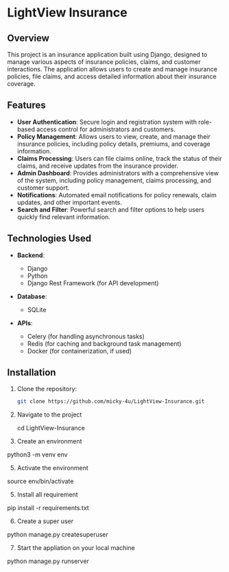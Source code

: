 # LightView Insurance

## Overview

This project is an insurance application built using Django, designed to manage various aspects of insurance policies, claims, and customer interactions. The application allows users to create and manage insurance policies, file claims, and access detailed information about their insurance coverage.

## Features

- **User Authentication**: Secure login and registration system with role-based access control for administrators and customers.
- **Policy Management**: Allows users to view, create, and manage their insurance policies, including policy details, premiums, and coverage information.
- **Claims Processing**: Users can file claims online, track the status of their claims, and receive updates from the insurance provider.
- **Admin Dashboard**: Provides administrators with a comprehensive view of the system, including policy management, claims processing, and customer support.
- **Notifications**: Automated email notifications for policy renewals, claim updates, and other important events.
- **Search and Filter**: Powerful search and filter options to help users quickly find relevant information.

## Technologies Used

- **Backend**:
  - Django
  - Python
  - Django Rest Framework (for API development)



- **Database**:
  - SQLite 

- **APIs**:
 
  - Celery (for handling asynchronous tasks)
  - Redis (for caching and background task management)
  - Docker (for containerization, if used)

## Installation

1. Clone the repository:
   ```bash
   git clone https://github.com/micky-4u/LightView-Insurance.git


2. Navigate to the project
   
   cd LightView-Insurance
   
3. Create an environment
   
python3 -m venv env

5. Activate the environment
   
source env/bin/activate

5. Install all requirement

pip install -r requirements.txt

6. Create a super user

python manage.py createsuperuser

7. Start the appliation on your local machine

python manage.py runserver


